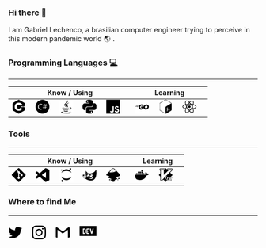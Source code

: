 ### Hi there 👋

I am Gabriel Lechenco, a brasilian computer engineer trying to perceive in this modern pandemic world :earth_americas: .

<!--
**Lechenco/Lechenco** is a ✨ _special_ ✨ repository because its `README.md` (this file) appears on your GitHub profile.

Here are some ideas to get you started:

- 🔭 I’m currently working on ...
- 🌱 I’m currently learning ...
- 👯 I’m looking to collaborate on ...
- 🤔 I’m looking for help with ...
- 💬 Ask me about ...
- 📫 How to reach me: ...
- 😄 Pronouns: ...
- ⚡ Fun fact: ...
-->


### Programming Languages :computer:
---

|Know / Using |Learning |
|---|---|
|[<img src="https://raw.githubusercontent.com/Lechenco/Lechenco/master/static/c++.svg" width="28" style="margin-right: 16px">](https://isocpp.org/) [<img src="https://raw.githubusercontent.com/Lechenco/Lechenco/master/static/csharp.svg" width="28" style="margin-right: 16px">](https://docs.microsoft.com/pt-br/dotnet/csharp/) [<img src="https://raw.githubusercontent.com/Lechenco/Lechenco/master/static/java.svg" width="28" style="margin-right: 16px">](https://www.java.com) [<img src="https://raw.githubusercontent.com/Lechenco/Lechenco/master/static/python.svg" width="28" style="margin-right: 16px">](https://www.python.org/) [<img src="https://raw.githubusercontent.com/Lechenco/Lechenco/master/static/js.svg" width="28" style="margin-right: 16px">](https://www.javascript.com/) | [<img src="https://raw.githubusercontent.com/Lechenco/Lechenco/master/static/go.svg" width="28" style="margin-right: 16px">](https://golang.org/) [<img src="https://raw.githubusercontent.com/Lechenco/Lechenco/master/static/bash.svg" width="28" style="margin-right: 16px">](https://www.gnu.org/software/bash/) [<img src="https://raw.githubusercontent.com/Lechenco/Lechenco/master/static/react.svg" width="28" style="margin-right: 16px">](https://reactjs.org/)|

### Tools
---

|Know / Using |Learning |
|---|---|
|[<img src="https://raw.githubusercontent.com/Lechenco/Lechenco/master/static/git.svg" width="28" style="margin-right: 16px">](https://git-scm.com/) [<img src="https://raw.githubusercontent.com/Lechenco/Lechenco/master/static/code.svg" width="28" style="margin-right: 16px">](https://code.visualstudio.com/) [<img src="https://raw.githubusercontent.com/Lechenco/Lechenco/master/static/jupyter.svg" width="28" style="margin-right: 16px">](https://jupyter.org/) [<img src="https://raw.githubusercontent.com/Lechenco/Lechenco/master/static/gimp.svg" width="28" style="margin-right: 16px">](https://www.gimp.org/) [<img src="https://raw.githubusercontent.com/Lechenco/Lechenco/master/static/inkscape.svg" width="28" style="margin-right: 16px">](https://inkscape.org/pt-br/) | [<img src="https://raw.githubusercontent.com/Lechenco/Lechenco/master/static/docker.svg" width="28" style="margin-right: 16px">](https://www.docker.com/) [<img src="https://raw.githubusercontent.com/Lechenco/Lechenco/master/static/vim.svg" width="28" style="margin-right: 16px">](https://www.vim.org/) |

### Where to find Me
---

[<img src="https://raw.githubusercontent.com/Lechenco/Lechenco/master/static/twitter.svg" width="28" style="margin-right: 16px">](https://twitter.com/G_Lechenco) 
[<img src="https://raw.githubusercontent.com/Lechenco/Lechenco/master/static/instagram.svg" width="28" style="margin-right: 16px">](https://www.instagram.com/gabriellechenco/)
[<img src="https://raw.githubusercontent.com/Lechenco/Lechenco/master/static/gmail.svg" width="28" style="margin-right: 16px">](mailto:glechenco@gmail.com)
[<img src="https://raw.githubusercontent.com/Lechenco/Lechenco/master/static/dev.svg" width="34" style="margin-right: 16px">](https://dev.to/lechenco)